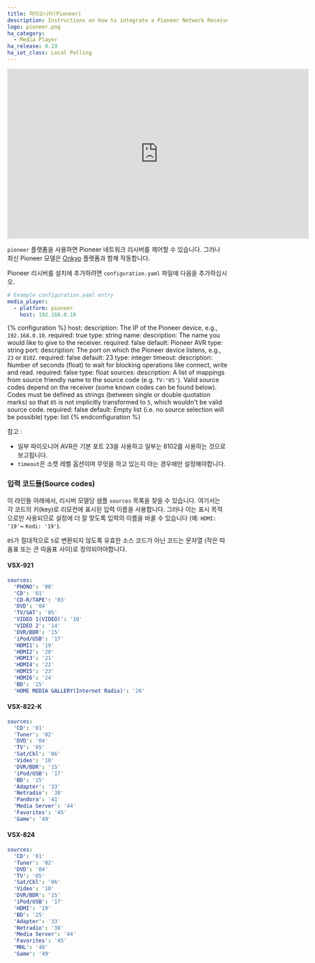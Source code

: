 ```yaml
---
title: 파이오니아(Pioneer)
description: Instructions on how to integrate a Pioneer Network Receivers into Home Assistant.
logo: pioneer.png
ha_category:
  - Media Player
ha_release: 0.19
ha_iot_class: Local Polling
---
```


<iframe width="690" height="388" src="https://www.youtube.com/embed/SyHCDhrr70g" frameborder="0" allow="accelerometer; autoplay; encrypted-media; gyroscope; picture-in-picture" allowfullscreen></iframe>

`pioneer` 플랫폼을 사용하면 Pioneer 네트워크 리시버를 제어할 수 있습니다. 그러나 최신 Pioneer 모델은 [Onkyo](/integrations/onkyo) 플랫폼과 함께 작동합니다.

Pioneer 리시버를 설치에 추가하려면 `configuration.yaml` 파일에 다음을 추가하십시오.

```yaml
# Example configuration.yaml entry
media_player:
  - platform: pioneer
    host: 192.168.0.10
```

{% configuration %}
host:
  description: The IP of the Pioneer device, e.g., `192.168.0.10`.
  required: true
  type: string
name:
  description: The name you would like to give to the receiver.
  required: false
  default: Pioneer AVR
  type: string
port:
  description: The port on which the Pioneer device listens, e.g., `23` or `8102`.
  required: false
  default: 23
  type: integer
timeout:
  description: Number of seconds (float) to wait for blocking operations like connect, write and read.
  required: false
  type: float
sources:
  description: A list of mappings from source friendly name to the source code (e.g. `TV:'05'`). Valid source codes depend on the receiver (some known codes can be found below). Codes must be defined as strings (between single or double quotation marks) so that `05` is not implicitly transformed to `5`, which wouldn't be valid source code.
  required: false
  default: Empty list (i.e. no source selection will be possible)
  type: list
{% endconfiguration %}

참고 :

- 일부 파이오니어 AVR은 기본 포트 23을 사용하고 일부는 8102를 사용하는 것으로 보고됩니다.
- `timeout`은 소켓 레벨 옵션이며 무엇을 하고 있는지 아는 경우에만 설정해야합니다.

### 입력 코드들(Source codes)

이 라인들 아래에서, 리시버 모델당 샘플 `sources` 목록을 찾을 수 있습니다. 여기서는 각 코드의 키(key)로 리모컨에 표시된 입력 이름을 사용합니다. 그러나 이는 표시 목적으로만 사용되므로 설정에 더 잘 맞도록 입력의 이름을 바꿀 수 있습니다 (예: `HDMI: '19'`~ `Kodi: '19'`).

`05`가 절대적으로 `5`로 변환되지 않도록 유효한 소스 코드가 아닌 코드는 문자열 (작은 따옴표 또는 큰 따옴표 사이)로 정의되어야합니다.

#### VSX-921

```yaml
sources:
  'PHONO': '00'
  'CD': '01'
  'CD-R/TAPE': '03'
  'DVD': '04'
  'TV/SAT': '05'
  'VIDEO 1(VIDEO)': '10'
  'VIDEO 2': '14'
  'DVR/BDR': '15'
  'iPod/USB': '17'
  'HDMI1': '19'
  'HDMI2': '20'
  'HDMI3': '21'
  'HDMI4': '22'
  'HDMI5': '23'
  'HDMI6': '24'
  'BD': '25'
  'HOME MEDIA GALLERY(Internet Radio)': '26'
```

#### VSX-822-K

```yaml
sources:
  'CD': '01'
  'Tuner': '02'
  'DVD': '04'
  'TV': '05'
  'Sat/Cbl': '06'
  'Video': '10'
  'DVR/BDR': '15'
  'iPod/USB': '17'
  'BD': '25'
  'Adapter': '33'
  'Netradio': '38'
  'Pandora': '41'
  'Media Server': '44'
  'Favorites': '45'
  'Game': '49'
```

#### VSX-824

```yaml
sources:
  'CD': '01'
  'Tuner': '02'
  'DVD': '04'
  'TV': '05'
  'Sat/Cbl': '06'
  'Video': '10'
  'DVR/BDR': '15'
  'iPod/USB': '17'
  'HDMI': '19'
  'BD': '25'
  'Adapter': '33'
  'Netradio': '38'
  'Media Server': '44'
  'Favorites': '45'
  'MHL': '48'
  'Game': '49'
```
